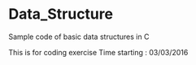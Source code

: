 # Data_Structure
Sample code of basic data structures in C

This is for coding exercise
Time starting : 03/03/2016
